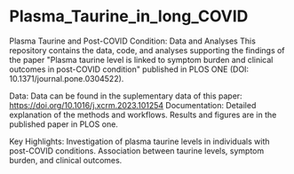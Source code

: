 # Plasma_Taurine_in_long_COVID

Plasma Taurine and Post-COVID Condition: Data and Analyses
This repository contains the data, code, and analyses supporting the findings of the paper "Plasma taurine level is linked to symptom burden and clinical outcomes in post-COVID condition" published in PLOS ONE (DOI: 10.1371/journal.pone.0304522).

Data: Data can be found in the suplementary data of this paper: https://doi.org/10.1016/j.xcrm.2023.101254
Documentation: Detailed explanation of the methods and workflows.
Results and figures are in the published paper in PLOS one.

Key Highlights:
Investigation of plasma taurine levels in individuals with post-COVID conditions.
Association between taurine levels, symptom burden, and clinical outcomes.
